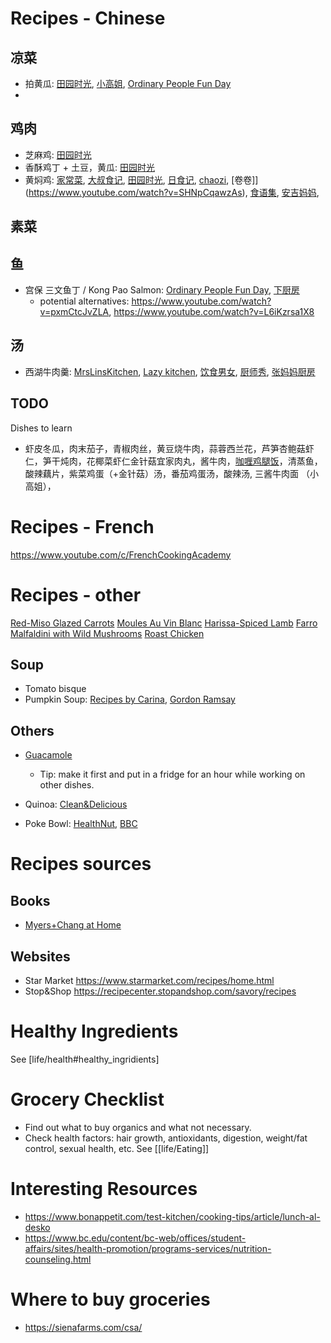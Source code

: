 # Recipes - Chinese
## 凉菜
-   拍黄瓜: [田园时光](https://www.youtube.com/watch?v=xIY_H2rzTNA), [小高姐](https://www.youtube.com/watch?v=3ivuzop0ohg), [Ordinary People Fun Day](https://www.youtube.com/watch?v=HUBqprG1k-Y)
-   

## 鸡肉
-   芝麻鸡: [田园时光](https://www.youtube.com/watch?v=mANDSIioI-8)
-   香酥鸡丁 + 土豆，黄瓜: [田园时光](https://www.youtube.com/watch?v=-yemZKb3tE0)
-   黄焖鸡: [家常菜](https://www.youtube.com/watch?v=7Bmejm9hQco), [大叔食记](https://www.youtube.com/watch?v=kG5rwoDPn9k), [田园时光](https://www.youtube.com/watch?v=oxJTukI6zC8), [日食记](https://www.youtube.com/watch?v=qPXbuvtwY3I), [chaozi](https://www.youtube.com/watch?v=aXGHMeIwH3s), [卷卷]](https://www.youtube.com/watch?v=SHNpCqawzAs), [食语集](https://www.youtube.com/watch?v=qORmoSG-7k8), [安吉妈妈](https://www.youtube.com/watch?v=me-YN4KetZo), 

## 素菜


## 鱼
-   宫保 三文鱼丁 / Kong Pao Salmon: [Ordinary People Fun Day](https://www.youtube.com/watch?v=zb7PGAXpe8c), [下厨房](https://www.xiachufang.com/recipe/25202/)
    -   potential alternatives: https://www.youtube.com/watch?v=pxmCtcJvZLA, https://www.youtube.com/watch?v=L6iKzrsa1X8

##  汤
-   西湖牛肉羹: [MrsLinsKitchen](https://www.youtube.com/watch?v=cW816dqWlRM), [
Lazy kitchen](https://www.youtube.com/watch?v=L6bRk5tTvpw), [饮食男女](https://www.youtube.com/watch?v=ieGwFxt-VOk), [厨师秀](www.youtube.com/watch?v=q5tiIPyyB6k), [张妈妈厨房](https://www.youtube.com/watch?v=3S-ffa01b0w)


## TODO

Dishes to learn
-   虾皮冬瓜，肉末茄子，青椒肉丝，黄豆烧牛肉，蒜蓉西兰花，芦笋杏鲍菇虾仁，笋干炖肉，花椰菜虾仁金针菇宜家肉丸，酱牛肉，[咖喱鸡腿饭](https://www.dealmoon.com/post/351447?ck=56bc3ebe637f7e0fa6798fcdf712cf73)，清蒸鱼，酸辣藕片，紫菜鸡蛋（+金针菇）汤，番茄鸡蛋汤，酸辣汤, 三酱牛肉面 （小高姐），


# Recipes - French
https://www.youtube.com/c/FrenchCookingAcademy

# Recipes - other
[Red-Miso Glazed Carrots](https://blog.resy.com/2020/12/red-miso-glazed-carrots-by-myers-chang/)
[Moules Au Vin Blanc](https://blog.resy.com/2020/09/secret-sauce-moules-au-vin-blanc-by-pastis/)
[Harissa-Spiced Lamb](https://blog.resy.com/2020/09/secret-sauce-harissa-spiced-lamb-by-daniel-boulud-kitchen/)
[Farro Malfaldini with Wild Mushrooms](https://blog.resy.com/2020/12/farro-malfaldini-with-wild-mushrooms-by-fox-the-knife/)
[Roast Chicken](https://blog.resy.com/2020/05/secret-sauce-roast-chicken-by-tokyo-record-bar/)

## Soup
-   Tomato bisque
-   Pumpkin Soup: [Recipes by Carina](https://www.youtube.com/watch?v=RPGBMkN-_Ys), [Gordon Ramsay](https://www.youtube.com/watch?v=9ETDaLMBhho)

## Others
-   [Guacamole](https://www.allrecipes.com/recipe/14231/guacamole/)
    -   Tip: make it first and put in a fridge for an hour while working on other dishes.

-   Quinoa: [Clean&Delicious](https://www.youtube.com/watch?v=fKLKFVCFyLM)

-   Poke Bowl: [HealthNut](https://www.youtube.com/watch?v=lxK2-K0bj7Q), [BBC](https://www.youtube.com/watch?v=jsWK0skZ0S8)

# Recipes sources

## Books
-   [Myers+Chang at Home](https://www.amazon.com/Myers-Chang-Home-Recipes-Beloved-ebook/dp/B073XCB16B/)

## Websites
- Star Market https://www.starmarket.com/recipes/home.html
- Stop&Shop https://recipecenter.stopandshop.com/savory/recipes

# Healthy Ingredients
See [life/health#healthy_ingridients]

# Grocery Checklist
- Find out what to buy organics and what not necessary.
- Check health factors: hair growth, antioxidants, digestion, weight/fat control, sexual health, etc. See [[life/Eating]]

# Interesting Resources
- https://www.bonappetit.com/test-kitchen/cooking-tips/article/lunch-al-desko
- https://www.bc.edu/content/bc-web/offices/student-affairs/sites/health-promotion/programs-services/nutrition-counseling.html

# Where to buy groceries
-   https://sienafarms.com/csa/